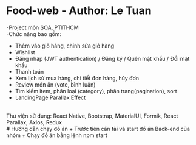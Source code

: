 # Food-web - Author: Le Tuan
-Project môn SOA, PTITHCM
<br/>
-Chức năng bao gồm:
+ Thêm vào giỏ hàng, chỉnh sửa giỏ hàng
+ Wishlist
+ Đăng nhập (JWT authentication) / Đăng ký / Quên mật khẩu / Đổi mật khẩu
+ Thanh toán
+ Xem lịch sử mua hàng, chi tiết đơn hàng, hủy đơn
+ Review món ăn (vote, bình luận)
+ Tìm kiếm item, phân loại (category), phân trang(pagination), sort
+ LandingPage Parallax Effect
<br/>
Thư viện sử dụng: React Native, Bootstrap, MaterialUI, Formik, React Parallax, Axios, Redux
<br/>
# Hướng dẫn chạy đồ án
+ Trước tiên cần tải và start đồ án Back-end của nhóm
+ Chạy đồ án bằng lệnh npm start
